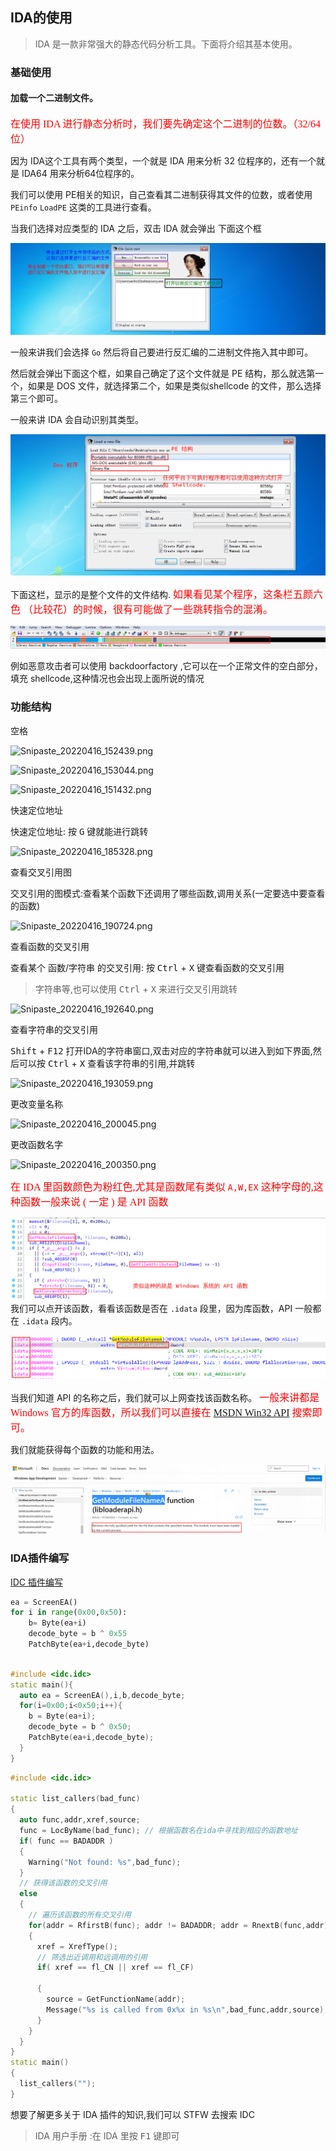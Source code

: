 ## IDA的使用
> IDA 是一款非常强大的静态代码分析工具。下面将介绍其基本使用。

### 基础使用

#### 加载一个二进制文件。
<font color='red' face=Monaco size=3>在使用 IDA 进行静态分析时，我们要先确定这个二进制的位数。（32/64位）</font>

因为 IDA这个工具有两个类型，一个就是 IDA 用来分析 32 位程序的，还有一个就是 IDA64 用来分析64位程序的。 

我们可以使用 PE相关的知识，自己查看其二进制获得其文件的位数，或者使用 `PEinfo` `LoadPE` 这类的工具进行查看。

当我们选择对应类型的 IDA 之后，双击 IDA 就会弹出 下面这个框


![alt](./5.assets/2022-08-30_09-29.png)

一般来讲我们会选择 `Go` 然后将自己要进行反汇编的二进制文件拖入其中即可。

然后就会弹出下面这个框，如果自己确定了这个文件就是 PE 结构，那么就选第一个，如果是 DOS 文件，就选择第二个，如果是类似shellcode 的文件，那么选择第三个即可。

一般来讲 IDA 会自动识别其类型。

![alt](./5.assets/2022-08-30_09-14.png)    


下面这栏，显示的是整个文件的文件结构.
<font color='red' face=Monaco size=3>如果看见某个程序，这条栏五颜六色 （比较花）的时候，很有可能做了一些跳转指令的混淆。</font>

![alt](./5.assets/2022-08-30_00-36.png)

例如恶意攻击者可以使用 backdoorfactory ,它可以在一个正常文件的空白部分，填充 shellcode,这种情况也会出现上面所说的情况


### 功能结构

空格

![Snipaste_20220416_152439.png](http://zhouhao-blog.oss-cn-shanghai.aliyuncs.com/articles/88128b3bf9f325c20a7178949cad0a20.png)

![Snipaste_20220416_153044.png](http://zhouhao-blog.oss-cn-shanghai.aliyuncs.com/articles/3c80c884db5be2d29b35c706cac74949.png)


![Snipaste_20220416_151432.png](http://zhouhao-blog.oss-cn-shanghai.aliyuncs.com/articles/08db2843454c0bcbaf51ad67699fccb3.png)



快速定位地址

快速定位地址: 按 <kbd>G</kbd> 键就能进行跳转


![Snipaste_20220416_185328.png](http://zhouhao-blog.oss-cn-shanghai.aliyuncs.com/articles/e10335ec14f19ebbdc1724d9fa46570e.png)

查看交叉引用图

交叉引用的图模式:查看某个函数下还调用了哪些函数,调用关系(一定要选中要查看的函数)

![Snipaste_20220416_190724.png](http://zhouhao-blog.oss-cn-shanghai.aliyuncs.com/articles/6229e3e91c9b3dbb9188c52a2da406b1.png)

查看函数的交叉引用

查看某个 函数/字符串 的交叉引用: 按 <kbd>Ctrl</kbd> + <kbd>X</kbd> 键查看函数的交叉引用
> 字符串等,也可以使用 <kbd>Ctrl</kbd> + <kbd>X</kbd> 来进行交叉引用跳转

![Snipaste_20220416_192640.png](http://zhouhao-blog.oss-cn-shanghai.aliyuncs.com/articles/94f71cbb528b55f8100e603a872fc8c1.png)

查看字符串的交叉引用

<kbd>Shift</kbd> + <kbd>F12</kbd> 打开IDA的字符串窗口,双击对应的字符串就可以进入到如下界面,然后可以按 <kbd>Ctrl</kbd> + <kbd>X</kbd> 查看该字符串的引用,并跳转

![Snipaste_20220416_193059.png](http://zhouhao-blog.oss-cn-shanghai.aliyuncs.com/articles/b8773a2011e1747aaaef9cc8b4658ec0.png)



更改变量名称

![Snipaste_20220416_200045.png](http://zhouhao-blog.oss-cn-shanghai.aliyuncs.com/articles/203a7bf5a1eaff1112c5ab03935010b6.png)

更改函数名字

![Snipaste_20220416_200350.png](http://zhouhao-blog.oss-cn-shanghai.aliyuncs.com/articles/c8798ea1ec11a4f87891f59b526e9d43.png)



<font color='red' face=Monaco size=3>在 IDA 里函数颜色为粉红色,尤其是函数尾有类似 `A,W,EX` 这种字母的,这种函数一般来说 ( 一定 ) 是 API 函数 </font> 

![alt](./5.assets/2022-08-30_10-12.png)
我们可以点开该函数，看看该函数是否在 `.idata` 段里，因为库函数，API 一般都在 `.idata` 段内。

![alt](./5.assets/2022-08-30_10-14.png)

当我们知道 API 的名称之后，我们就可以上网查找该函数名称。
<font color='red' face=Monaco size=3>一般来讲都是 Windows 官方的库函数，所以我们可以直接在 [MSDN Win32 API](https://docs.microsoft.com/en-us/windows/win32/api/) 搜索即可。</font>

我们就能获得每个函数的功能和用法。

![alt](./5.assets/2022-08-30_10-16.png)


### IDA插件编写

[IDC 插件编写](https://www.cnblogs.com/gwind/p/8250842.html)

```python
ea = ScreenEA()
for i in range(0x00,0x50):
    b= Byte(ea+i)
    decode_byte = b ^ 0x55
    PatchByte(ea+i,decode_byte)
	
```

```C++
#include <idc.idc>
static main(){
  auto ea = ScreenEA(),i,b,decode_byte;
  for(i=0x00;i<0x50;i++){
    b = Byte(ea+i);
    decode_byte = b ^ 0x50;
    PatchByte(ea+i,decode_byte);
  }
}

```


```c++
#include <idc.idc>

static list_callers(bad_func)
{
  auto func,addr,xref,source;
  func = LocByName(bad_func); // 根据函数名在ida中寻找到相应的函数地址
  if( func == BADADDR )
  {
    Warning("Not found: %s",bad_func);	
  }
  // 获得该函数的交叉引用
  else
  {
    // 遍历该函数的所有交叉引用
    for(addr = RfirstB(func); addr != BADADDR; addr = RnextB(func,addr) )
    {
      xref = XrefType(); 
      // 筛选出近调用和远调用的引用
      if( xref == fl_CN || xref == fl_CF)
     
      {
        source = GetFunctionName(addr);
        Message("%s is called from 0x%x in %s\n",bad_func,addr,source);
      }
    }
  }
}
static main()
{
  list_callers("");
}

```
想要了解更多关于 IDA 插件的知识,我们可以 STFW 去搜索 IDC

> IDA 用户手册 :在 IDA 里按 <kbd>F1</kbd> 键即可